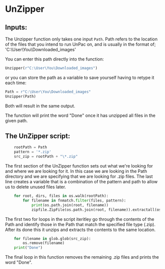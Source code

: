 # UnZipper

## Inputs:
The Unzipper function only takes one input `Path`. Path refers to the location of the files that you intend to run UnPac on, and is usually in the format of;
'C:\User\You\Downloaded_images'

You can enter this path directly into the function: 
```python
Unzipper(r"C:\User\You\Downloaded_images")
``` 
or you can store the path as a variable to save yourself having to retype it each time:
```python
Path = r"C:\User\You\Downloaded_images"
Unzipper(Path)
```
Both will result in the same output. 

The function will print the word "Done" once it has unzipped all files in the given path.

## The UnZipper script:
```python
    rootPath = Path
    pattern = '*.zip'
    src_zip = rootPath + "\*.zip"
```
The first section of the UnZipper function sets out what we're looking for and where we are looking for it. In this case we are looking in the Path directory and we are specifying that we are looking for .zip files.
The last line creates a variable that is a combination of the pattern and path to allow us to delete unused files later.

```python
    for root, dirs, files in os.walk(rootPath):
        for filename in fnmatch.filter(files, pattern):
            print(os.path.join(root, filename))
            zipfile.ZipFile(os.path.join(root, filename)).extractall(os.path.join(root, os.path.splitext(filename)[0]))
```
The first two for loops in the script iteritley go through the contents of the Path and identify those in the Path that match the specified file type (.zip). After its done this it unzips and extracts the contents to the same
location.

```python
    for filename in glob.glob(src_zip):
        os.remove(filename) 
    print("Done")
```
The final loop in this function removes the remaining .zip files and prints the word "Done".
